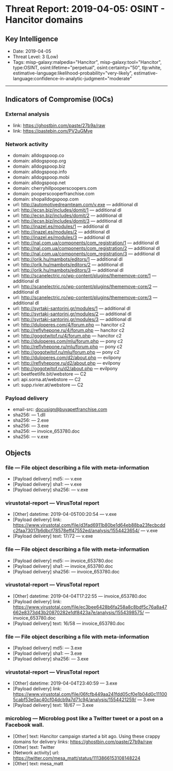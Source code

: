 # Threat Report: 2019-04-05: OSINT - Hancitor domains


## Key Intelligence
* Date: 2019-04-05
* Threat Level: 3 (Low)
* Tags: misp-galaxy:malpedia="Hancitor", misp-galaxy:tool="Hancitor", type:OSINT, osint:lifetime="perpetual", osint:certainty="50", tlp:white, estimative-language:likelihood-probability="very-likely", estimative-language:confidence-in-analytic-judgment="moderate"

---

## Indicators of Compromise (IOCs)
### External analysis
* link: https://ghostbin.com/paste/27b9a/raw
* link: https://pastebin.com/PV2uGMye

### Network activity
* domain: alldogspoop.co
* domain: alldogspoop.org
* domain: alldogspoop.biz
* domain: alldogspoop.info
* domain: alldogspoop.mobi
* domain: alldogspoop.net
* domain: cherryhillpooperscoopers.com
* domain: pooperscooperfranchise.com
* domain: shopalldogspoop.com
* url: http://automotivedreamteam.com/v.exe — additional dl
* url: http://ecsn.biz/includes/domit/1 — additional dl
* url: http://ecsn.biz/includes/domit/2 — additional dl
* url: http://ecsn.biz/includes/domit/3 — additional dl
* url: http://inazel.es/modules/1 — additional dl
* url: http://inazel.es/modules/2 — additional dl
* url: http://inazel.es/modules/3 — additional dl
* url: http://nal.com.ua/components/com_registration/1 — additional dl
* url: http://nal.com.ua/components/com_registration/2 — additional dl
* url: http://nal.com.ua/components/com_registration/3 — additional dl
* url: http://orik.hu/mambots/editors/1 — additional dl
* url: http://orik.hu/mambots/editors/2 — additional dl
* url: http://orik.hu/mambots/editors/3 — additional dl
* url: http://scanelectric.ro/wp-content/plugins/thememove-core/1 — additional dl
* url: http://scanelectric.ro/wp-content/plugins/thememove-core/2 — additional dl
* url: http://scanelectric.ro/wp-content/plugins/thememove-core/3 — additional dl
* url: http://syrtaki-santorini.gr/modules/1 — additional dl
* url: http://syrtaki-santorini.gr/modules/2 — additional dl
* url: http://syrtaki-santorini.gr/modules/3 — additional dl
* url: http://duloperes.com/4/forum.php — hancitor c2
* url: http://reflyhepone.ru/4/forum.php — hancitor c2
* url: http://gogotwitof.ru/4/forum.php — hancitor c2
* url: http://duloperes.com/mlu/forum.php — pony c2
* url: http://reflyhepone.ru/mlu/forum.php — pony c2
* url: http://gogotwitof.ru/mlu/forum.php — pony c2
* url: http://duloperes.com/d2/about.php — evilpony
* url: http://reflyhepone.ru/d2/about.php — evilpony
* url: http://gogotwitof.ru/d2/about.php — evilpony
* url: beetfeetlife.bit/webstore — C2
* url: api.sorna.at/webstore — C2
* url: supp.rivier.at/webstore — C2

### Payload delivery
* email-src: docusign@buyapetfranchise.com
* sha256: <sha256> — 1.dll
* sha256: <sha256> — 2.exe
* sha256: <sha256> — 3.exe
* sha256: <sha256> — invoice_653780.doc
* sha256: <sha256> — v.exe

## Objects
### file — File object describing a file with meta-information
* [Payload delivery] md5: <md5> — v.exe
* [Payload delivery] sha1: <sha1> — v.exe
* [Payload delivery] sha256: <sha256> — v.exe

### virustotal-report — VirusTotal report
* [Other] datetime: 2019-04-05T00:20:54 — v.exe
* [Payload delivery] link: https://www.virustotal.com/file/d3fad6911b80be1d64eb88ba23fecbcddc2faa73017b6dbcf78578eff47552ed/analysis/1554423654/ — v.exe
* [Payload delivery] text: 17/72 — v.exe

### file — File object describing a file with meta-information
* [Payload delivery] md5: <md5> — invoice_653780.doc
* [Payload delivery] sha1: <sha1> — invoice_653780.doc
* [Payload delivery] sha256: <sha256> — invoice_653780.doc

### virustotal-report — VirusTotal report
* [Other] datetime: 2019-04-04T17:22:55 — invoice_653780.doc
* [Payload delivery] link: https://www.virustotal.com/file/ec3bee6428b6fa258a8c8bdf5c76a8a47662e8373d43b20870282e1df8423a7e/analysis/1554398575/ — invoice_653780.doc
* [Payload delivery] text: 16/58 — invoice_653780.doc

### file — File object describing a file with meta-information
* [Payload delivery] md5: <md5> — 3.exe
* [Payload delivery] sha1: <sha1> — 3.exe
* [Payload delivery] sha256: <sha256> — 3.exe

### virustotal-report — VirusTotal report
* [Other] datetime: 2019-04-04T23:40:59 — 3.exe
* [Payload delivery] link: https://www.virustotal.com/file/06fcfb449aa241fdd05cf0e1b04d0c111005cabf53e0ac40cf04dcb9a7d71c94/analysis/1554421259/ — 3.exe
* [Payload delivery] text: 18/67 — 3.exe

### microblog — Microblog post like a Twitter tweet or a post on a Facebook wall.
* [Other] text: Hancitor campaign started a bit ago. Using these crappy domains for delivery links:
https://ghostbin.com/paste/27b9a/raw
* [Other] text: Twitter
* [Network activity] url: https://twitter.com/mesa_matt/status/1113866153108148224
* [Other] text: mesa_matt

